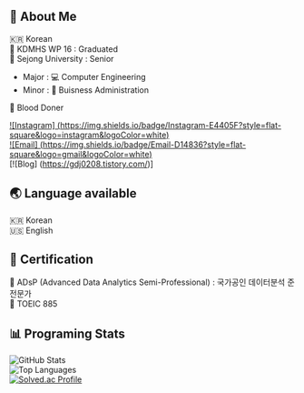 ## 🚀 About Me  
🇰🇷 Korean  
🔹 KDMHS WP 16 : Graduated  
🔹 Sejong University : Senior  
  - Major : 💻 Computer Engineering
  - Minor : 💼 Buisness Administration
    
🔹 Blood Doner 

[![Instagram] (https://img.shields.io/badge/Instagram-E4405F?style=flat-square&logo=instagram&logoColor=white)](https://www.instagram.com/gdj0208/)  
[![Email] (https://img.shields.io/badge/Email-D14836?style=flat-square&logo=gmail&logoColor=white)](mailto:gdjsun@naver.com)  
[![Blog] (https://gdj0208.tistory.com/)] 

## 🌏 Language available  
🇰🇷 Korean  
🇺🇸 English  


## 📝 Certification
🔹 ADsP (Advanced Data Analytics Semi-Professional) : 국가공인 데이터분석 준전문가  
🔹 TOEIC 885  



## 📊 Programing Stats  
![GitHub Stats](https://github-readme-stats.vercel.app/api?username=gdj0208&show_icons=true&theme=radical)  
![Top Languages](https://github-readme-stats.vercel.app/api/top-langs/?username=gdj0208&layout=compact&theme=radical)  
[![Solved.ac Profile](http://mazassumnida.wtf/api/generate_badge?boj=gdj0208)](https://solved.ac/gdj0208)  

